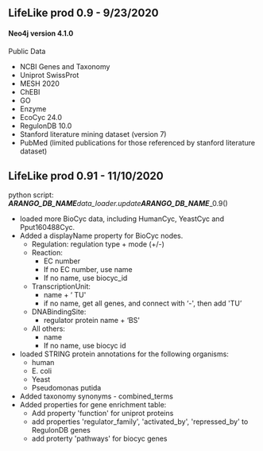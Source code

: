 ## LifeLike prod 0.9 - 9/23/2020

#### Neo4j version 4.1.0

Public Data

- NCBI Genes and Taxonomy
- Uniprot SwissProt
- MESH 2020
- ChEBI
- GO
- Enzyme
- EcoCyc 24.0
- RegulonDB 10.0
- Stanford literature mining dataset (version 7)
- PubMed (limited publications for those referenced by stanford literature dataset)

## LifeLike prod 0.91 - 11/10/2020

python script: ***ARANGO_DB_NAME***_data_loader.update_***ARANGO_DB_NAME***_0.9()

- loaded more BioCyc data, including HumanCyc, YeastCyc and Pput160488Cyc.
- Added a displayName property for BioCyc nodes.
  - Regulation: regulation type + mode (+/-)
  - Reaction:
    - EC number
    - If no EC number, use name
    - If no name, use biocyc_id
  - TranscriptionUnit:
    - name + ‘ TU'
    - if no name, get all genes, and connect with ‘-', then add 'TU’
  - DNABindingSite:
    - regulator protein name + ‘BS'
  - All others:
    - name
    - If no name, use biocyc id
- loaded STRING protein annotations for the following organisms:
  - human
  - E. coli
  - Yeast
  - Pseudomonas putida
- Added taxonomy synonyms - combined_terms
- Added properties for gene enrichment table:
  - Add property 'function' for uniprot proteins
  - add properties 'regulator_family', 'activated_by', 'repressed_by' to RegulonDB genes
  - add proterty 'pathways' for biocyc genes

